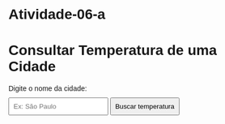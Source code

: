 # Atividade-06-a



<!DOCTYPE html>
<html lang="pt-BR">
<head>
  <meta charset="UTF-8" />
  <title>Consulta Temperatura - OpenWeatherMap</title>
  <style>
    body { font-family: Arial, sans-serif; padding: 20px; }
    input, button { padding: 8px; margin-top: 10px; }
    #resultado { margin-top: 20px; font-size: 1.2em; }
  </style>
</head>
<body>

  <h1>Consultar Temperatura de uma Cidade</h1>

  <label for="cidade">Digite o nome da cidade:</label><br/>
  <input type="text" id="cidade" placeholder="Ex: São Paulo" />
  <button onclick="buscarTemperatura()">Buscar temperatura</button>

  <div id="resultado"></div>

  <script>
    const openWeatherKey = "5515d3e5a8b0dd17c4711b7a03f1890b"; 
    const openWeatherURL = "https://api.openweathermap.org/data/2.5/weather?appid={API key}";

    const inputCidade = document.getElementById("cidade");
    const divResultado = document.getElementById("resultado");

    function buscarTemperatura() {
      const cidade = inputCidade.value.trim();
      if (!cidade) {
        divResultado.textContent = "Por favor, digite o nome de uma cidade.";
        return;
      }

      divResultado.textContent = "Buscando temperatura...";

      // Monta a URL correta com os parâmetros necessários
      const url = `${openWeatherURL}?q=${encodeURIComponent(cidade)},BR&units=metric&lang=pt_br&appid=${openWeatherKey}`;

      fetch(url)
        .then(res => {
          if (!res.ok) throw new Error("Cidade não encontrada ou erro na API de clima.");
          return res.json();
        })
        .then(data => {
          const temp = data.main.temp;
          divResultado.textContent = `Temperatura atual em ${cidade}: ${temp.toFixed(1)} °C`;
        })
        .catch(err => {
          divResultado.textContent = `Erro: ${err.message}`;
        });
    }
  </script>

</body>
</html>

